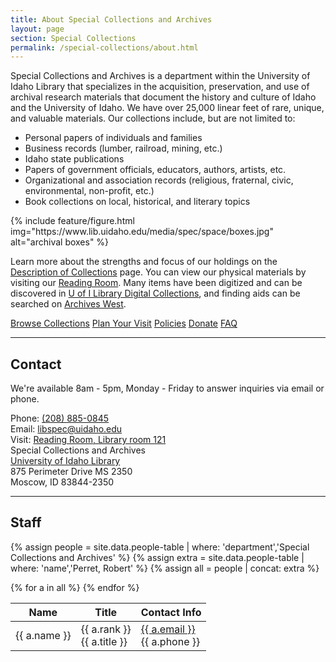 ```yaml
---
title: About Special Collections and Archives
layout: page
section: Special Collections
permalink: /special-collections/about.html
---
```


<div class="row pt-3">
<div class="col-md-6" markdown="1">
Special Collections and Archives is a department within the University of Idaho Library that specializes in the acquisition, preservation, and use of archival research materials that document the history and culture of Idaho and the University of Idaho. We have over 25,000 linear feet of rare, unique, and valuable materials. Our collections include, but are not limited to:

- Personal papers of individuals and families
- Business records (lumber, railroad, mining, etc.)
- Idaho state publications
- Papers of government officials, educators, authors, artists, etc.
- Organizational and association records (religious, fraternal, civic, environmental, non-profit, etc.)
- Book collections on local, historical, and literary topics
</div>
<div class="col-md-6 align-self-center">
{% include feature/figure.html img="https://www.lib.uidaho.edu/media/spec/space/boxes.jpg" alt="archival boxes" %}
</div>
</div>

Learn more about the strengths and focus of our holdings on the [Description of Collections](/special-collections/description.html) page.
You can view our physical materials by visiting our [Reading Room](/special-collections/plan.html). 
Many items have been digitized and can be discovered in [U of I Library Digital Collections](https://www.lib.uidaho.edu/digital/),
and finding aids can be searched on [Archives West](https://archiveswest.orbiscascade.org/search/results.aspx?t=i&q=idu&p=0).

<div class="py-3 text-center">
    <a href="{{ '/special-collections/browse.html' | relative_url }}" class="btn btn-outline-payette-blue m-1">
    <span class="fas fa-search"></span> Browse Collections</a>
    <a href="{{ '/special-collections/plan.html' | relative_url }}" class="btn btn-outline-payette-blue m-1">
    <span class="fas fa-edit"></span> Plan Your Visit</a>
    <a href="{{ '/special-collections/policies.html' | relative_url }}" class="btn btn-outline-payette-blue m-1">
    <span class="fas fa-question"></span> Policies</a>
    <a href="{{ '/special-collections/donations.html' | relative_url }}" class="btn btn-outline-payette-blue m-1">
    <span class="fas fa-gift"></span> Donate</a>
    <a href="{{ '/special-collections/faq.html' | relative_url }}" class="btn btn-outline-payette-blue m-1">
    <span class="fas fa-question"></span> FAQ</a>
</div>

---

## Contact

We're available 8am - 5pm, Monday - Friday to answer inquiries via email or phone.

<div class="card-deck my-4">
    <div class="card">
        <div class="card-body text-center">
            Phone: <a href="tel:+1-208-885-0845">(208) 885-0845</a><br> 
            Email: <a href="mailto:libspec@uidaho.edu">libspec@uidaho.edu</a><br>
            Visit: <a href="{{ '/about/maps.html#first' | relative_url }}">Reading Room, Library room 121</a>
        </div>
    </div>
    <div class="card">
        <div class="card-body text-center">
        Special Collections and Archives<br>
        <a href="http://maps.google.com/maps?f=q&amp;hl=en&amp;geocode=&amp;q=university+of+idaho+library+83844&amp;ie=UTF8&amp;ll=46.735272,-117.014952&amp;spn=0.024177,0.055275&amp;z=14&amp;iwloc=A">University of Idaho Library</a><br>
        875 Perimeter Drive MS 2350 <br>
        Moscow, ID 83844-2350
        </div>
    </div>
</div>

---

## Staff

{% assign people = site.data.people-table | where: 'department','Special Collections and Archives' %}
{% assign extra = site.data.people-table | where: 'name','Perret, Robert' %}
{% assign all = people | concat: extra %}

<table class="table table-striped">
    <thead>
       <tr>
          <th>Name</th>
          <th>Title</th>
          <th>Contact Info</th>
       </tr>
    </thead>
    <tbody>
    {% for a in all %}
    <tr>
       <td class="name">{{ a.name }}</td>
       <td class="title center">{{ a.rank }}<br>{{ a.title }}</td>
       <td class="contact"><a href="mailto:{{ p.email }}">{{ a.email }}</a><br>{{ a.phone }}</td>
    </tr>
    {% endfor %}
    </tbody>
</table>
